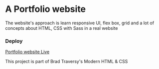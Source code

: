 # A Portfolio website

The website's approach is learn responsive UI, flex box, grid and a lot of concepts about HTML, CSS with Sass in a real website

### Deploy
[Portfolio website Live](https://felipenietoportfolio.netlify.app)

This project is part of Brad Traversy's Modern HTML & CSS
